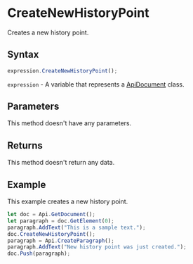 # CreateNewHistoryPoint

Creates a new history point.

## Syntax

```javascript
expression.CreateNewHistoryPoint();
```

`expression` - A variable that represents a [ApiDocument](../ApiDocument.md) class.

## Parameters

This method doesn't have any parameters.

## Returns

This method doesn't return any data.

## Example

This example creates a new history point.

```javascript editor-docx
let doc = Api.GetDocument();
let paragraph = doc.GetElement(0);
paragraph.AddText("This is a sample text.");
doc.CreateNewHistoryPoint();
paragraph = Api.CreateParagraph();
paragraph.AddText("New history point was just created.");
doc.Push(paragraph);
```
